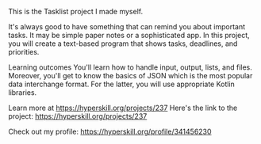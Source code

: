 This is the Tasklist project I made myself.

It's always good to have something that can remind you about important tasks. It may be simple paper notes or a sophisticated app. In this project, you will create a text-based program that shows tasks, deadlines, and priorities.

Learning outcomes
You'll learn how to handle input, output, lists, and files. Moreover, you'll get to know the basics of JSON which is the most popular data interchange format. For the latter, you will use appropriate Kotlin libraries.



Learn more at https://hyperskill.org/projects/237
Here's the link to the project: https://hyperskill.org/projects/237

Check out my profile: https://hyperskill.org/profile/341456230
